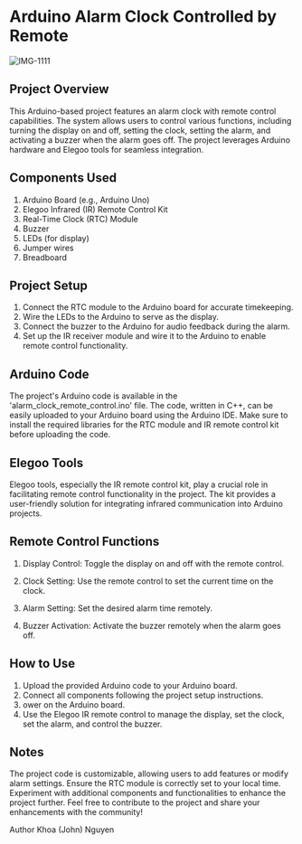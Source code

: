 # Arduino Alarm Clock Controlled by Remote
![IMG-1111](https://github.com/JohnN310/Remote-Control-Alarm-Clock/assets/106787922/cb2b2420-a95a-4cc8-90a9-5ca9cb5c95b7)

## Project Overview
This Arduino-based project features an alarm clock with remote control capabilities. The system allows users to control various functions, including turning the display on and off, setting the clock, setting the alarm, and activating a buzzer when the alarm goes off. The project leverages Arduino hardware and Elegoo tools for seamless integration.

## Components Used
1. Arduino Board (e.g., Arduino Uno)
2. Elegoo Infrared (IR) Remote Control Kit
3. Real-Time Clock (RTC) Module
4. Buzzer
5. LEDs (for display)
6. Jumper wires
7. Breadboard

## Project Setup
1. Connect the RTC module to the Arduino board for accurate timekeeping.
2. Wire the LEDs to the Arduino to serve as the display.
3. Connect the buzzer to the Arduino for audio feedback during the alarm.
4. Set up the IR receiver module and wire it to the Arduino to enable remote control functionality.
## Arduino Code
The project's Arduino code is available in the 'alarm_clock_remote_control.ino' file. The code, written in C++, can be easily uploaded to your Arduino board using the Arduino IDE. Make sure to install the required libraries for the RTC module and IR remote control kit before uploading the code.

## Elegoo Tools
Elegoo tools, especially the IR remote control kit, play a crucial role in facilitating remote control functionality in the project. The kit provides a user-friendly solution for integrating infrared communication into Arduino projects.

## Remote Control Functions
1. Display Control:
Toggle the display on and off with the remote control.

2. Clock Setting:
Use the remote control to set the current time on the clock.

3. Alarm Setting:
Set the desired alarm time remotely.

4. Buzzer Activation:
Activate the buzzer remotely when the alarm goes off.

## How to Use
1. Upload the provided Arduino code to your Arduino board.
2. Connect all components following the project setup instructions.
3. ower on the Arduino board.
4. Use the Elegoo IR remote control to manage the display, set the clock, set the alarm, and control the buzzer.
   
## Notes
The project code is customizable, allowing users to add features or modify alarm settings.
Ensure the RTC module is correctly set to your local time.
Experiment with additional components and functionalities to enhance the project further.
Feel free to contribute to the project and share your enhancements with the community!

Author
Khoa (John) Nguyen
